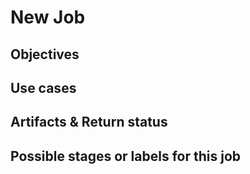 # New Job
<!-- Title should respect this syntax [Add job] - Add {jobname} -->
<!-- Sample of usage of this template ➡️ https://gitlab.com/go2scale/hub/-/issues/111 -->

## Objectives
<!-- Summarize concisely the objectives expected by this job -->
<!-- Identify clearly the benefits will help the community to contribute on your job -->

## Use cases
<!-- Explain how the job could work -->

## Artifacts & Return status
<!-- 
List the artifacts expected by this job and the return status in these cases
- **When success:**
- **When failed:**
 
Describe how artifacts will be integrated on platform
Relevant screenshots or logs can be provided - please use code blocks (```) to format console output,
logs, and code as it's very hard to read otherwise. 
-->

## Possible stages or labels for this job
<!-- Identify Stages and Labels available by checking [the documentation](https://hub.go2scale.io/jobs/) -->